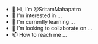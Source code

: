 - 👋 Hi, I’m @SritamMahapatro
- 👀 I’m interested in ...
- 🌱 I’m currently learning ...
- 💞️ I’m looking to collaborate on ...
- 📫 How to reach me ...

<!---
SritamMahapatro/SritamMahapatro is a ✨ special ✨ repository because its `README.md` (this file) appears on your GitHub profile.
You can click the Preview link to take a look at your changes.
--->
